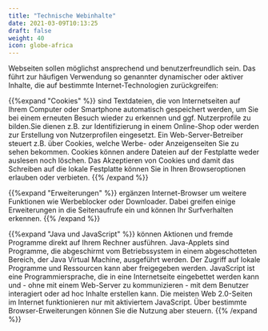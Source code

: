 ```yaml
---
title: "Technische Webinhalte"
date: 2021-03-09T10:13:25
draft: false
weight: 40
icon: globe-africa
---
```

Webseiten sollen möglichst ansprechend und benutzerfreundlich sein. Das führt zur häufigen Verwendung so genannter dynamischer oder aktiver Inhalte, die auf bestimmte Internet-Technologien zurückgreifen:

{{%expand "Cookies" %}}
sind Textdateien, die von Internetseiten auf Ihrem Computer oder Smartphone automatisch gespeichert werden, um Sie bei einem erneuten Besuch wieder zu erkennen und ggf. Nutzerprofile zu bilden.Sie dienen z.B. zur Identifizierung in einem Online-Shop oder werden zur Erstellung von Nutzerprofilen eingesetzt. Ein Web-Server-Betreiber steuert z.B. über Cookies, welche Werbe- oder Anzeigenseiten Sie zu sehen bekommen. Cookies können andere Dateien auf der Festplatte weder auslesen noch löschen. Das Akzeptieren von Cookies und damit das Schreiben auf die lokale Festplatte können Sie in Ihren Browseroptionen erlauben oder verbieten.
{{% /expand %}}	

{{%expand "Erweiterungen" %}}
ergänzen Internet-Browser um weitere Funktionen wie Werbeblocker oder Downloader. Dabei greifen einige Erweiterungen in die Seitenaufrufe ein und können Ihr Surfverhalten erkennen.
{{% /expand %}}

{{%expand "Java und JavaScript" %}}
können Aktionen und fremde Programme direkt auf Ihrem Rechner ausführen. Java-Applets sind Programme, die abgeschirmt vom Betriebssystem in einem abgeschotteten Bereich, der Java Virtual Machine, ausgeführt werden. Der Zugriff auf lokale Programme und Ressourcen kann aber freigegeben werden.
JavaScript ist eine Programmiersprache, die in eine Internetseite eingebettet werden kann und - ohne mit einem Web-Server zu kommunizieren - mit dem Benutzer interagiert oder ad hoc Inhalte erstellen kann. Die meisten Web 2.0-Seiten im Internet funktionieren nur mit aktiviertem JavaScript. Über bestimmte Browser-Erweiterungen können Sie die Nutzung aber steuern.
{{% /expand %}}